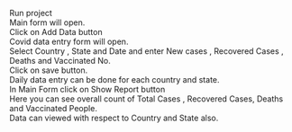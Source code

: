 Run project<br>
Main form will open.<br>
Click on Add Data button<br>
Covid data entry form will open.<br>
Select Country , State and Date and enter New cases , Recovered Cases , Deaths and Vaccinated No.<br>
Click on save button.<br>
Daily data entry can be done for each country and state.<br>
In Main Form click on Show Report button <br>
Here you can see overall count of Total Cases , Recovered Cases, Deaths and Vaccinated People.<br>
Data can viewed with respect to Country  and State  also.<br>
